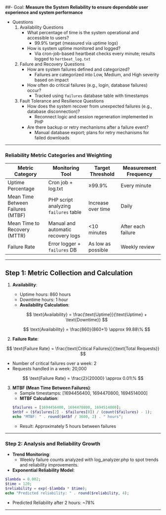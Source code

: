 ##- Goal: **Measure the System Reliability to ensure dependable user experience and system performance**  
- Questions
    1. Availability Questions
        - What percentage of time is the system operational and accessible to users?<br>
            - 99.9% target (measured via uptime logs)
        - How is system uptime monitored and logged?<br>
            - Via cron-job-based heartbeat checks every minute; results logged to `hertbeat_log.txt`
    2. Failure and Recovery Questions
        - How are system failures defined and categorized?<br>
            - Failures are categorized into Low, Medium, and High severity based on impact
        - How often do critical failures (e.g., login, database failures) occur?<br>
            - Tracked using `failures` database table with timestamps
    3. Fault Tolerance and Resilience Questions
        - How does the system recover from unexpected failures (e.g., database disconnection)?<br>
            - Reconnect logic and session regeneration implemented in PHP
        - Are there backup or retry mechanisms after a failure event?<br>
            - Manual database export; plans for retry mechanisms for failed downloads

---

### **Reliability Metric Categories and Weighting**

| Metric Category        | Monitoring Tool | Target Threshold | Measurement Frequency |
|-------------------------|-----------------|------------------|------------------------|
| Uptime Percentage       | Cron job + log.txt | ≥99.9%          | Every minute           |
| Mean Time Between Failures (MTBF) | PHP script analyzing `failures` table | Increase over time  | Daily |
| Mean Time to Recovery (MTTR) | Manual and automatic recovery logs | <10 minutes | After each failure |
| Failure Rate            | Error logger + `failures` DB | As low as possible | Weekly review |

---

## **Step 1: Metric Collection and Calculation**

1. **Availability**:
   - Uptime hours: 860 hours
   - Downtime hours: 1 hour
   - **Availability Calculation**:
     
    $$
    \text{Availability} = \frac{\text{Uptime}}{\text{Uptime} + \text{Downtime}}
    $$

    $$
    \text{Availability} = \frac{860}{860+1} \approx 99.88\%
    $$

2. **Failure Rate**:

$$
\text{Failure Rate} = \frac{\text{Critical Failures}}{\text{Total Requests}}
$$

   - Number of critical failures over a week: 2
   - Requests handled in a week: 20,000

$$
\text{Failure Rate} = \frac{2}{20000} \approx 0.01\%
$$


3. **MTBF (Mean Time Between Failures)**:
   - Sample timestamps: [1694456400, 1694470800, 1694514000]
   - **MTBF Calculation**:
   ```php
   $failures = [1694456400, 1694470800, 1694514000];
   $mtbf = ($failures[2] - $failures[0]) / (count($failures) - 1);
   echo "MTBF: " . round($mtbf / 3600, 2) . " hours";
   ```
   - Result: Approximately 5 hours between failures


---

### **Step 2: Analysis and Reliability Growth**
- **Trend Monitoring**:
  - Weekly failure counts analyzed with log_analyzer.php to spot trends and   reliability improvements.
- **Exponential Reliability Model**:
```php
$lambda = 0.002;
$time = 120;
$reliability = exp(-$lambda * $time);
echo "Predicted reliability: " . round($reliability, 4);
```
- Predicted Reliability after 2 hours: ~78%

---



